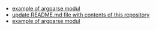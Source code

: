* [example of argparse modul](../blob/master/ex_argparse.py)  
* [update README.md file with contents of this repository](../blob/master/update_readme.py)  
* [example of argparse modul](../blob/master/ex_argparse2.py)  
